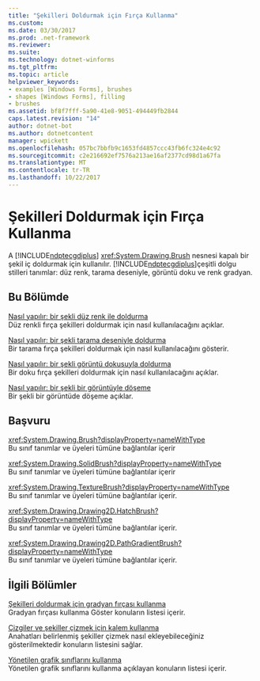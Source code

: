 ```yaml
---
title: "Şekilleri Doldurmak için Fırça Kullanma"
ms.custom: 
ms.date: 03/30/2017
ms.prod: .net-framework
ms.reviewer: 
ms.suite: 
ms.technology: dotnet-winforms
ms.tgt_pltfrm: 
ms.topic: article
helpviewer_keywords:
- examples [Windows Forms], brushes
- shapes [Windows Forms], filling
- brushes
ms.assetid: bf8f7fff-5a90-41e8-9051-494449fb2844
caps.latest.revision: "14"
author: dotnet-bot
ms.author: dotnetcontent
manager: wpickett
ms.openlocfilehash: 057bc7bbfb9c1653fd4857ccc43fb6fc324e4c92
ms.sourcegitcommit: c2e216692ef7576a213ae16af2377cd98d1a67fa
ms.translationtype: MT
ms.contentlocale: tr-TR
ms.lasthandoff: 10/22/2017
---
```

# <a name="using-a-brush-to-fill-shapes"></a>Şekilleri Doldurmak için Fırça Kullanma
A [!INCLUDE[ndptecgdiplus](../../../../includes/ndptecgdiplus-md.md)] <xref:System.Drawing.Brush> nesnesi kapalı bir şekil iç doldurmak için kullanılır. [!INCLUDE[ndptecgdiplus](../../../../includes/ndptecgdiplus-md.md)]çeşitli dolgu stilleri tanımlar: düz renk, tarama deseniyle, görüntü doku ve renk gradyan.  
  
## <a name="in-this-section"></a>Bu Bölümde  
 [Nasıl yapılır: bir şekli düz renk ile doldurma](../../../../docs/framework/winforms/advanced/how-to-fill-a-shape-with-a-solid-color.md)  
 Düz renkli fırça şekilleri doldurmak için nasıl kullanılacağını açıklar.  
  
 [Nasıl yapılır: bir şekli tarama deseniyle doldurma](../../../../docs/framework/winforms/advanced/how-to-fill-a-shape-with-a-hatch-pattern.md)  
 Bir tarama fırça şekilleri doldurmak için nasıl kullanılacağını gösterir.  
  
 [Nasıl yapılır: bir şekli görüntü dokusuyla doldurma](../../../../docs/framework/winforms/advanced/how-to-fill-a-shape-with-an-image-texture.md)  
 Bir doku fırça şekilleri doldurmak için nasıl kullanılacağını açıklar.  
  
 [Nasıl yapılır: bir şekli bir görüntüyle döşeme](../../../../docs/framework/winforms/advanced/how-to-tile-a-shape-with-an-image.md)  
 Bir şekli bir görüntüde döşeme açıklar.  
  
## <a name="reference"></a>Başvuru  
 <xref:System.Drawing.Brush?displayProperty=nameWithType>  
 Bu sınıf tanımlar ve üyeleri tümüne bağlantılar içerir  
  
 <xref:System.Drawing.SolidBrush?displayProperty=nameWithType>  
 Bu sınıf tanımlar ve üyeleri tümüne bağlantılar içerir  
  
 <xref:System.Drawing.TextureBrush?displayProperty=nameWithType>  
 Bu sınıf tanımlar ve üyeleri tümüne bağlantılar içerir.  
  
 <xref:System.Drawing.Drawing2D.HatchBrush?displayProperty=nameWithType>  
 Bu sınıf tanımlar ve üyeleri tümüne bağlantılar içerir.  
  
 <xref:System.Drawing.Drawing2D.PathGradientBrush?displayProperty=nameWithType>  
 Bu sınıf tanımlar ve üyeleri tümüne bağlantılar içerir.  
  
## <a name="related-sections"></a>İlgili Bölümler  
 [Şekilleri doldurmak için gradyan fırçası kullanma](../../../../docs/framework/winforms/advanced/using-a-gradient-brush-to-fill-shapes.md)  
 Gradyan fırçası kullanma Göster konuların listesi içerir.  
  
 [Çizgiler ve şekiller çizmek için kalem kullanma](../../../../docs/framework/winforms/advanced/using-a-pen-to-draw-lines-and-shapes.md)  
 Anahatları belirlenmiş şekiller çizmek nasıl ekleyebileceğiniz gösterilmektedir konuların listesini sağlar.  
  
 [Yönetilen grafik sınıflarını kullanma](../../../../docs/framework/winforms/advanced/using-managed-graphics-classes.md)  
 Yönetilen grafik sınıflarını kullanma açıklayan konuların listesi içerir.

